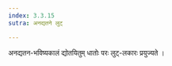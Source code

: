 ```yaml
---
index: 3.3.15
sutra: अनद्यतने लुट्

---
```

अनद्यतन-भविष्यकालं द्योतयितुम् धातोः परः लुट्-लकारः प्रयुज्यते । 
